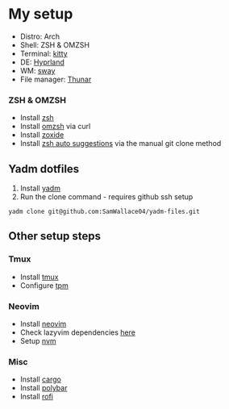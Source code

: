 # My setup

- Distro: Arch
- Shell: ZSH & OMZSH
- Terminal: [kitty](https://sw.kovidgoyal.net/kitty/)
- DE: [Hyprland](https://hyprland.org)
- WM: [sway](https://swaywm.org)
- File manager: [Thunar](https://wiki.archlinux.org/title/Thunar)

### ZSH & OMZSH

- Install [zsh](https://github.com/ohmyzsh/ohmyzsh/wiki/Installing-ZSH)
- Install [omzsh](https://ohmyz.sh) via curl
- Install [zoxide](https://github.com/ajeetdsouza/zoxide)
- Install [zsh auto suggestions](https://github.com/zsh-users/zsh-autosuggestions/blob/master/INSTALL.md#manual-git-clone) via the manual git clone method

## Yadm dotfiles

1. Install [yadm](https://yadm.io/docs/install)
2. Run the clone command - requires github ssh setup

```
yadm clone git@github.com:SamWallace04/yadm-files.git
```

## Other setup steps

### Tmux

- Install [tmux](https://github.com/tmux/tmux/wiki/Installing)
- Configure [tpm](https://github.com/tmux-plugins/tpm)

### Neovim

- Install [neovim](https://github.com/neovim/neovim/wiki/Installing-Neovim)
- Check lazyvim dependencies [here](https://www.lazyvim.org/#%EF%B8%8F-requirements)
- Setup [nvm](https://github.com/nvm-sh/nvm)

### Misc

- Install [cargo](https://www.rust-lang.org/tools/install)
- Install [polybar](https://github.com/polybar/polybar?tab=readme-ov-file#installation)
- Install [rofi](https://github.com/davatorium/rofi/blob/next/INSTALL.md)
